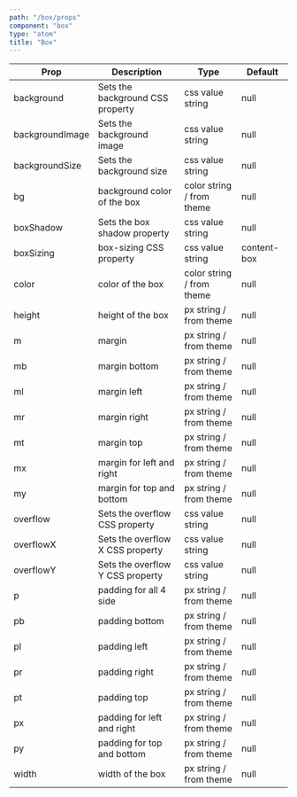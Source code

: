 ```yaml
---
path: "/box/props"
component: "box"
type: "atom"
title: "Box"
---
```


| Prop | Description | Type | Default |
| ------ | ----------- | ---- | ------- |
| background | Sets the background CSS property | css value string | null |
| backgroundImage | Sets the background image | css value string | null |
| backgroundSize | Sets the background size | css value string | null |
| bg | background color of the box | color string / from theme | null |
| boxShadow | Sets the box shadow property | css value string | null |
| boxSizing | box-sizing CSS property | css value string | content-box |
| color | color of the box | color string / from theme | null |
| height | height of the box | px string / from theme| null |
| m | margin | px string / from theme| null |
| mb | margin bottom | px string / from theme| null |
| ml | margin left | px string / from theme| null |
| mr | margin right | px string / from theme| null |
| mt | margin top | px string / from theme| null |
| mx | margin for left and right | px string / from theme| null |
| my | margin for top and bottom | px string / from theme| null |
| overflow | Sets the overflow CSS property | css value string | null |
| overflowX | Sets the overflow X CSS property | css value string | null |
| overflowY | Sets the overflow Y CSS property | css value string | null |
| p | padding for all 4 side | px string / from theme| null |
| pb | padding bottom | px string / from theme| null |
| pl | padding left | px string / from theme| null |
| pr | padding right | px string / from theme| null |
| pt | padding top | px string / from theme| null |
| px | padding for left and right | px string / from theme| null |
| py | padding for top and bottom | px string / from theme| null |
| width | width of the box | px string / from theme| null |